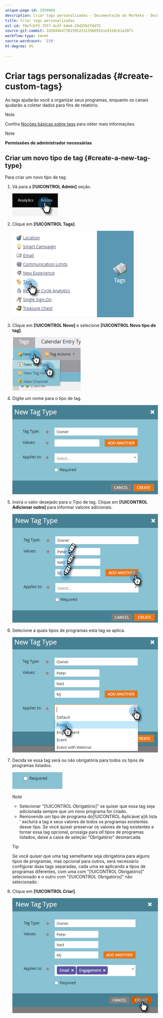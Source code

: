 ```yaml
---
unique-page-id: 2950660
description: Criar tags personalizadas - Documentação do Marketo - Documentação do produto
title: Criar tags personalizadas
exl-id: f8efcbf5-7557-4cdf-b4e6-29d25b2fdd75
source-git-commit: 2d28d4b473815952231356691b1e9310c61a20f1
workflow-type: tm+mt
source-wordcount: '219'
ht-degree: 0%

---
```


# Criar tags personalizadas {#create-custom-tags}

As tags ajudarão você a organizar seus programas, enquanto os canais ajudarão a coletar dados para fins de relatório.

>[!NOTE]
>
>Confira [Noções básicas sobre tags](/help/marketo/product-docs/core-marketo-concepts/programs/working-with-programs/understanding-tags.md) para obter mais informações.

>[!NOTE]
>
>**Permissões de administrador necessárias**

## Criar um novo tipo de tag {#create-a-new-tag-type}

Para criar um novo tipo de tag:

1. Vá para a **[!UICONTROL Admin]** seção.

   ![](assets/create-custom-tags-1.png)

1. Clique em **[!UICONTROL Tags]**.

   ![](assets/create-custom-tags-2.png)

1. Clique em **[!UICONTROL Novo]** e selecione **[!UICONTROL Novo tipo de tag]**.

   ![](assets/create-custom-tags-3.png)

1. Digite um nome para o tipo de tag.

   ![](assets/create-custom-tags-4.png)

1. Insira o valor desejado para o Tipo de tag. Clique em **[!UICONTROL Adicionar outro]** para informar valores adicionais.

   ![](assets/create-custom-tags-5.png)

1. Selecione a quais tipos de programas esta tag se aplica.

   ![](assets/create-custom-tags-6.png)

1. Decida se essa tag será ou não obrigatória para todos os tipos de programas listados.

   ![](assets/create-custom-tags-7.png)

   >[!NOTE]
   >
   >* Selecionar &quot;[!UICONTROL Obrigatório]&quot; se quiser que essa tag seja adicionada sempre que um novo programa for criado.
   >* Removendo um tipo de programa do[!UICONTROL Aplicável a]A lista &#39; excluirá a tag e seus valores de todos os programas existentes desse tipo. Se você quiser preservar os valores de tag existentes e tornar essa tag opcional, prossiga para _all_ tipos de programas listados, deixe a caixa de seleção &quot;Obrigatório&quot; desmarcada.

   >[!TIP]
   >
   >Se você quiser que uma tag semelhante seja obrigatória para alguns tipos de programas, mas opcional para outros, será necessário configurar duas tags separadas, cada uma se aplicando a tipos de programas diferentes, com uma com &quot;[!UICONTROL Obrigatório]&quot; selecionado e o outro com &quot;[!UICONTROL Obrigatório]&quot; não selecionado.

1. Clique em **[!UICONTROL Criar]**.

   ![](assets/create-custom-tags-8.png)
